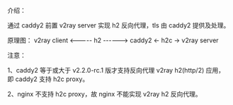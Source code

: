 介绍：

通过 caddy2 前置 v2ray server 实现 h2 反向代理，tls 由 caddy2 提供及处理。

原理图： v2ray client <----- h2 ------> caddy2 <- h2c -> v2ray server

注意： 

1、caddy2 等于或大于 v2.2.0-rc.1 版才支持反向代理 v2ray h2(http/2) 应用，即 caddy2 支持 h2c proxy。

2、nginx 不支持 h2c proxy，故 nginx 不能实现 v2ray h2 反向代理。
